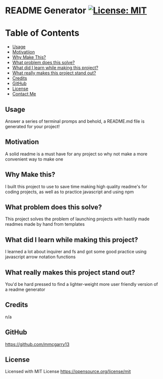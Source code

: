 # README Generator [![License: MIT](https://img.shields.io/badge/License-MIT-yellow.svg)](https://opensource.org/licenses/MIT)

# Table of Contents
- [Usage](#Usage)
- [Motivatiion](#Motivation)
- [Why Make This?](#Why-Make-This?)
- [What problem does this solve?](#What-problem-does-this-solve?)
- [What did I learn while making this project?](#What-did-I-learn-while-making-this-project?)
- [What really makes this project stand out?](#What-really-makes-this-project-stand-out?)
- [Credits](#Credits)
- [GitHub](#GitHub)
- [License](#license)
- [Contact Me](#contact-me)
  

## Usage 
Answer a series of terminal promps and behold, a README.md file is generated for your project!
    
## Motivation
A solid readme is a must have for any project so why not make a more convenient way to make one

## Why Make this?
I built this project to use to save time making high quality readme's for coding projects, as well as to practice javascript and using npm

## What problem does this solve?
This project solves the problem of launching projects with hastily made readmes made by hand from templates

## What did I learn while making this project?
I learned a lot about inquirer and fs and got some good practice using javascript arrow notation functions

## What really makes this project stand out?
You'd be hard pressed to find a lighter-weight more user friendly version of a readme generator

## Credits
n/a

## GitHub
https://github.com/mmcgarry13


## License    
Licensed with MIT License
https://opensource.org/license/mit
    

